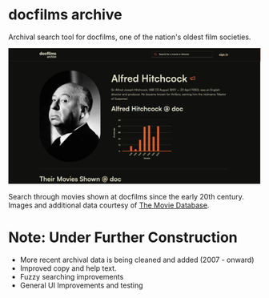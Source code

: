 # docfilms archive

Archival search tool for docfilms, one of the nation's oldest film societies.

![image](/public/screenshots/directors.png)

Search through movies shown at docfilms since the early 20th century. Images and additional data courtesy of [The Movie Database](https://www.themoviedb.org/?language=en-US).

# Note: Under Further Construction

- More recent archival data is being cleaned and added (2007 - onward)
- Improved copy and help text.
- Fuzzy searching improvements
- General UI Improvements and testing
